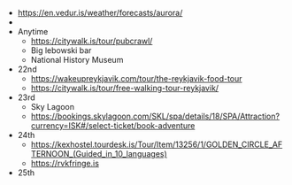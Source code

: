 - https://en.vedur.is/weather/forecasts/aurora/
-
- Anytime
	- https://citywalk.is/tour/pubcrawl/
	- Big lebowski bar
	- National History Museum
- 22nd
	- https://wakeupreykjavik.com/tour/the-reykjavik-food-tour
	- https://citywalk.is/tour/free-walking-tour-reykjavik/
- 23rd
	- Sky Lagoon
	- https://bookings.skylagoon.com/SKL/spa/details/18/SPA/Attraction?currency=ISK#/select-ticket/book-adventure
- 24th
	- https://kexhostel.tourdesk.is/Tour/Item/13256/1/GOLDEN_CIRCLE_AFTERNOON_(Guided_in_10_languages)
	- https://rvkfringe.is
- 25th